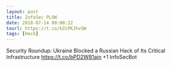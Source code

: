 ```yaml
---
layout: post
title: InfoSec PLOW
date: 2018-07-14 00:00:22
tourl: https://t.co/kZcPKJhvSW
tags: [Hack]
---
```

Security Roundup: Ukraine Blocked a Russian Hack of Its Critical Infrastructure
https://t.co/bPD2W81ajn
+1 InfoSecBot